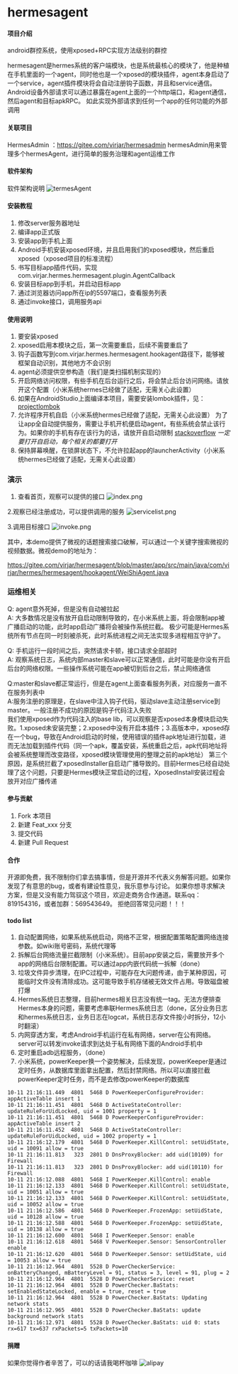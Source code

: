 # hermesagent

#### 项目介绍
android群控系统，使用xposed+RPC实现方法级别的群控

hermesagent是hermes系统的客户端模块，也是系统最核心的模块了，他是种植在手机里面的一个agent，同时他也是一个xposed的模块插件，agent本身启动了一个service，agent插件模块将会自动注册钩子函数，并且和service通信。Android设备外部请求可以通过暴露在agent上面的一个http端口，和agent通信，然后agent和目标apkRPC。
如此实现外部请求到任何一个app的任何功能的外部调用


#### 关联项目
HermesAdmin ：https://gitee.com/virjar/hermesadmin
hermesAdmin用来管理多个hermesAgent，进行简单的服务治理和agent运维工作

#### 软件架构
软件架构说明
![termesAgent](img/termesAgent.png)


#### 安装教程

1. 修改server服务器地址
2. 编译app正式版
3. 安装app到手机上面
4. Android手机安装xposed环境，并且启用我们的xposed模块，然后重启xposed（xposed项目的标准流程）
5. 书写目标app插件代码，实现 com.virjar.hermes.hermesagent.plugin.AgentCallback
6. 安装目标app到手机，并启动目标app
7. 通过浏览器访问app所在ip的5597端口，查看服务列表
8. 通过invoke接口，调用服务api

#### 使用说明

1. 要安装xposed
2. xposed启用本模块之后，第一次需要重启，后续不需要重启了
3. 钩子函数写到com.virjar.hermes.hermesagent.hookagent路径下，能够被框架自动识别，其他地方不会识别
4. agent必须提供空参构造（我们是类扫描机制实现的）
5. 开启网络访问权限，有些手机在后台运行之后，将会禁止后台访问网络。请放开这个配置（小米系统hermes已经做了适配，无需关心此设置）
6. 如果在AndroidStudio上面编译本项目，需要安装lombok插件，见：[projectlombok](https://projectlombok.org/setup/android)
7. 允许程序开机自启（小米系统hermes已经做了适配，无需关心此设置）
为了让app全自动提供服务，需要让手机开机便启动agent，有些系统会禁止该行为。如果你的手机有存在该行为的话，请放开自启动限制
[stackoverflow](https://stackoverflow.com/questions/32032329/process-is-not-permitted-to-autostart-boot-complete-broadcast-receiver)
*一定要打开自启动，每个相关的都要打开*
8. 保持屏幕唤醒，在锁屏状态下，不允许拉起app的launcherActivity（小米系统hermes已经做了适配，无需关心此设置）


### 演示
1. 查看首页，观察可以提供的接口
![index.png](img/index.png)

2.观察已经注册成功，可以提供调用的服务
![servicelist.png](img/servicelist.png)

3.调用目标接口
![invoke.png](img/invoke.png)

其中，本demo提供了微视的话题搜索接口破解，可以通过一个关键字搜索微视的视频数据。微视demo的地址为：

https://gitee.com/virjar/hermesagent/blob/master/app/src/main/java/com/virjar/hermes/hermesagent/hookagent/WeiShiAgent.java

### 运维相关
Q: agent意外死掉，但是没有自动被拉起   
A: 大多数情况是没有放开自启动限制导致的，在小米系统上面，将会限制app被广播启动的功能，此时app启动广播将会被操作系统拦截。
极少可能是Hermes系统所有节点在同一时刻被杀死，此时系统进程之间无法实现多进程相互守护了。

Q: 手机运行一段时间之后，突然请求卡顿，接口请求全部超时   
A: 观察系统日志，系统内部master和slave可以正常通信，此时可能是你没有开启后台的网络权限。一些操作系统可能在app被切到后台之后，禁止网络通信

Q:master和slave都正常运行，但是在agent上面查看服务列表，对应服务一直不在服务列表中   
A:服务注册的原理是，在slave中注入钩子代码，驱动slave主动注册service到master。一般注册不成功的原因是钩子代码注入失败   
我们使用xposed作为代码注入的base lib，可以观察是否xposed本身模块启动失败。1.xposed未安装完整；2.xposed中没有开启本插件；3.高版本中，xposed存在一个bug，导致在Android启动的时候，使用错误的插件apk地址进行加载，进而无法加载到插件代码（同一个apk，覆盖安装，系统重启之后，apk代码地址将会被系统整理而改变路径，xposed模块管理使用的整理之前的apk地址）
第三个原因，是系统拦截了xposedInstaller自启动广播导致的。目前Hermes已经自动处理了这个问题，只要是Hermes模块正常启动的过程，XposedInstall安装过程会放开对应广播传递

#### 参与贡献

1. Fork 本项目
2. 新建 Feat_xxx 分支
3. 提交代码
4. 新建 Pull Request

#### 合作

开源即免费，我不限制你们拿去搞事情，但是开源并不代表义务解答问题。如果你发现了有意思的bug，或者有建设性意见，我乐意参与讨论。
如果你想寻求解决方案，但是又没有能力驾驭这个项目，欢迎走商务合作通道。联系qq：819154316，或者加群：569543649。
拒绝回答常见问题！！！

#### todo list

1. 自动配置网络，如果系统系统启动，网络不正常，根据配置策略配置网络连接参数。如wiki账号密码，系统代理等
2. 拆解后台网络流量拦截限制（小米系统）。目前app安装之后，需要放开多个app的网络后台限制配置。可以通过app内嵌代码统一拆解（done）
3. 垃圾文件异步清理，在IPC过程中，可能存在大问题传递，由于某种原因，可能临时文件没有清除成功。这可能导致手机存储被无效文件占用。导致磁盘被打爆
4. Hermes系统日志整理，目前hermes相关日志没有统一tag。无法方便排查Hermes本身的问题，需要考虑串联Hermes系统日志（done，区分业务日志和hermes系统日志，业务日志在logcat，系统日志存文件按小时拆分，12小时翻滚）
5. 内网穿透方案，考虑Android手机运行在私有网络，server在公有网络。server可以转发invoke请求到达处于私有网络下面的Android手机中
6. 定时重启adb远程服务，（done）
7. 小米系统，powerKeeper换一个姿势解决，后续发现，powerKeeper是通过定时任务，从数据库里面拿出配置，然后封禁网络。所以可以直接拦截powerKeeper定时任务，而不是去修改powerKeeper的数据库
```
10-11 21:16:11.449  4801  5468 D PowerKeeperConfigureProvider: appActiveTable insert 1
10-11 21:16:11.451  4801  5468 D ActiveStateController: updateRuleForUidLocked, uid = 1001 property = 1
10-11 21:16:11.451  4801  5468 D PowerKeeperConfigureProvider: appActiveTable insert 2
10-11 21:16:11.452  4801  5468 D ActiveStateController: updateRuleForUidLocked, uid = 1002 property = 1
10-11 21:16:12.179  4801  5468 D PowerKeeper.KillControl: setUidState, uid = 10091 allow = true
10-11 21:16:11.813   323  2801 D DnsProxyBlocker: add uid(10109) for Firewall
10-11 21:16:11.813   323  2801 D DnsProxyBlocker: add uid(10110) for Firewall
10-11 21:16:12.088  4801  5468 I PowerKeeper.KillControl: enable
10-11 21:16:12.133  4801  5468 D PowerKeeper.KillControl: setUidState, uid = 10051 allow = true
10-11 21:16:12.133  4801  5468 D PowerKeeper.KillControl: setUidState, uid = 10052 allow = true
10-11 21:16:12.586  4801  5468 D PowerKeeper.FrozenApp: setUidState, uid = 10128 allow = true
10-11 21:16:12.588  4801  5468 D PowerKeeper.FrozenApp: setUidState, uid = 10138 allow = true
10-11 21:16:12.600  4801  5468 I PowerKeeper.Sensor: enable
10-11 21:16:12.618  4801  5468 V PowerKeeper.Sensor: SensorController enable
10-11 21:16:12.620  4801  5468 D PowerKeeper.Sensor: setUidState, uid = 10053 allow = true
10-11 21:16:12.964  4801  5528 D PowerCheckerService: onBatteryChanged, mBatteryLevel = 91, status = 3, level = 91, plug = 2
10-11 21:16:12.964  4801  5528 D PowerCheckerService: reset
10-11 21:16:12.964  4801  5528 D PowerChecker.BaStats: setEnabledStateLocked, enable = true, reset = true
10-11 21:16:12.964  4801  5528 D PowerChecker.BaStats: Updating network stats
10-11 21:16:12.965  4801  5528 D PowerChecker.BaStats: update background network stats
10-11 21:16:12.971  4801  5528 D PowerChecker.BaStats: uid 0: stats rx=617 tx=637 rxPackets=5 txPackets=10

```

#### 捐赠
如果你觉得作者辛苦了，可以的话请我喝杯咖啡
![alipay](img/reward.jpg)
